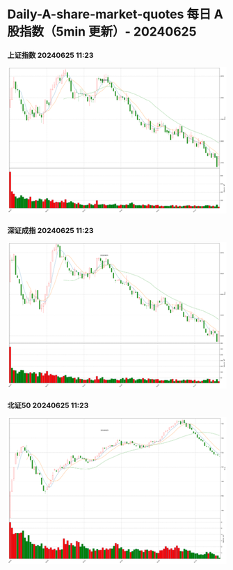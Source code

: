 
# Daily-A-share-market-quotes 每日 A 股指数（5min 更新）- 20240625

### 上证指数 20240625 11:23
![](./fig/2024/6/20240625-sh000001.png)

### 深证成指 20240625 11:23
![](./fig/2024/6/20240625-sz399001.png)

### 北证50 20240625 11:23
![](./fig/2024/6/20240625-bj899050.png)

